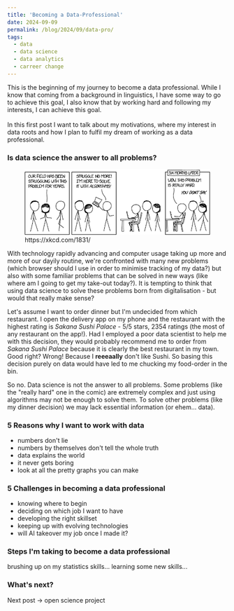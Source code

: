 ```yaml
---
title: 'Becoming a Data-Professional'
date: 2024-09-09
permalink: /blog/2024/09/data-pro/
tags:
  - data
  - data science
  - data analytics
  - carreer change
---
```


This is the beginning of my journey to become a data professional. While I know that coming from a background in linguistics, I have some way to go to achieve this goal, I also know that by working hard and following my interests, I can achieve this goal.<br><br>In this first post I want to talk about my motivations, where my interest in data roots and how I plan to fulfil my dream of working as a data professional.<br>
### Is data science the answer to all problems?
<figure>
  <img src='/images/here_to_help.png'>
  <figcaption>https://xkcd.com/1831/</figcaption>
</figure>

With technology rapidly advancing and computer usage taking up more and more of our dayily routine, we're confronted with many new problems (which browser should I use in order to minimise tracking of my data?) but also with some familiar problems that can be solved in new ways (like where am I going to get my take-out today?). It is tempting to think that using data science to solve these problems born from digitalisation - but would that really make sense?

Let's assume I want to order dinner but I'm undecided from which restaurant. I open the delivery app on my phone and the restaurant with the highest rating is *Sakana Sushi Palace* - 5/5 stars, 2354 ratings (the most of any restaurant on the app!). Had I employed a poor data scientist to help me with this decision, they would probably recommend me to order from *Sakana Sushi Palace* because it is clearly the best restaurant in my town. Good right? Wrong! Because I **reeeaally** don't like Sushi. So basing this decision purely on data would have led to me chucking my food-order in the bin.

So no. Data science is not the answer to all problems. Some problems (like the "really hard" one in the comic) are extremely complex and just using algorithms may not be enough to solve them. To solve other problems (like my dinner decision) we may lack essential information (or ehem... data).  

### 5 Reasons why I want to work with data
- numbers don't lie
- numbers by themselves don't tell the whole truth
- data explains the world
- it never gets boring
- look at all the pretty graphs you can make

### 5 Challenges in becoming a data professional
- knowing where to begin
- deciding on which job I want to have
- developing the right skillset
- keeping up with evolving technologies
- will AI takeover my job once I made it?

### Steps I'm taking to become a data professional
brushing up on my statistics skills...
learning some new skills...

### What's next?
Next post -> open science project
